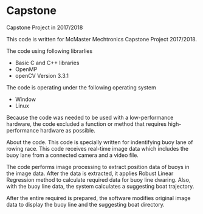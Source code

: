 # Capstone
Capstone Project in 2017/2018

This code is written for McMaster Mechtronics Capstone Project 2017/2018.

The code using following librarlies
- Basic C and C++ libraries
- OpenMP
- openCV Version 3.3.1

The code is operating under the following operating system
- Window
- Linux

Because the code was needed to be used with a low-performance hardware, the code excluded a function or method that requires high-performance hardware as possible.

About the code.
This code is specially written for indentifying buoy lane of rowing race.
This code receives real-time image data which includes the buoy lane from a connected camera and a video file.

The code performs image processing to extract position data of buoys in the image data.
After the data is extracted, it applies Robust Linear Regression method to calculate required data for buoy line dwaring.
Also, with the buoy line data, the system calculates a suggesting boat trajectory.

After the entire required is prepared, the software modifies  original image data to display the buoy line and the suggesting boat directory.
